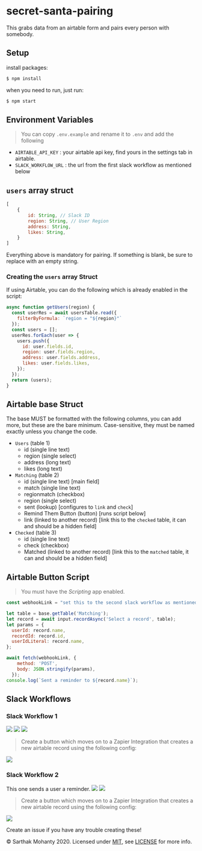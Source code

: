 # secret-santa-pairing
This grabs data from an airtable form and pairs every person with somebody.

## Setup
install packages:
```bash
$ npm install
```
when you need to run, just run:
```bash
$ npm start
```
## Environment Variables
> You can copy `.env.example` and rename it to `.env` and add the following
- `AIRTABLE_API_KEY` : your airtable api key, find yours in the settings tab in airtable.
- `SLACK_WORKFLOW_URL` : the url from the first slack workflow as mentioned below

## `users` array struct
```js
[
    {
        id: String, // Slack ID
        region: String, // User Region
        address: String,
        likes: String,
    }
]
```
Everything above is mandatory for pairing. If something is blank, be sure to replace with an empty string.

### Creating the `users` array Struct
If using Airtable, you can do the following which is already
enabled in the script:
```js
async function getUsers(region) {
  const userRes = await usersTable.read({
    filterByFormula: `region = "${region}"`
  });
  const users = [];
  userRes.forEach(user => {
    users.push({
      id: user.fields.id,
      region: user.fields.region,
      address: user.fields.address,
      likes: user.fields.likes,
    });
  });
  return (users);
}
```
## Airtable base Struct
The base MUST be formatted with the following columns, you can add more, but these are the bare minimum. Case-sensitive, they must be named exactly unless you change the code.
- `Users` (table 1)
  - id (single line text)
  - region (single select)
  - address (long text)
  - likes (long text)
- `Matching` (table 2)
  - id (single line text) [main field]
  - match (single line text)
  - regionmatch (checkbox)
  - region (single select)
  - sent (lookup) [configures to `link` and `check`]
  - Remind Them Button (button) [runs script below]
  - link (linked to another record) [link this to the `checked` table, it can and should be a hidden field]
- `Checked` (table 3)
  - id (single line text)
  - check (checkbox)
  - Matched (linked to another record) [link this to the `matched` table, it can and should be a hidden field]

## Airtable Button Script
> You must have the *Scripting* app enabled.
```js
const webhookLink = "set this to the second slack workflow as mentioned below"

let table = base.getTable('Matching');
let record = await input.recordAsync('Select a record', table);
let params = {
  userId: record.name,
  recordId: record.id,
  userIdLiteral: record.name,
};

await fetch(webhookLink, {
    method: 'POST',
    body: JSON.stringify(params),
  });
console.log(`Sent a reminder to ${record.name}`);
```

## Slack Workflows
### Slack Workflow 1
![](https://cloud-3i2m5av4l.vercel.app/0image.png)
![](https://cloud-58q5567c4.vercel.app/0image.png)
![](https://cloud-4zvp7b9zc.vercel.app/0image.png)

> Create a button which moves on to a Zapier Integration that creates a new airtable record using the following config:

![](https://cloud-bij5rjs4n.vercel.app/0image.png)

### Slack Workflow 2
This one sends a user a reminder.
![](https://cloud-ce5kanve2.vercel.app/0image.png)
![](https://cloud-odcyjf21x.vercel.app/0image.png)

> Create a button which moves on to a Zapier Integration that creates a new airtable record using the following config:

![](https://cloud-bij5rjs4n.vercel.app/0image.png)

Create an issue if you have any trouble creating these!

&copy; Sarthak Mohanty 2020. Licensed under [MIT](LICENSE), see [LICENSE](LICENSE) for more info.